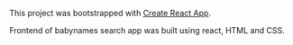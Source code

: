 This project was bootstrapped with [Create React App](https://github.com/facebook/create-react-app).



Frontend of babynames search app was built using react, HTML and CSS. 
